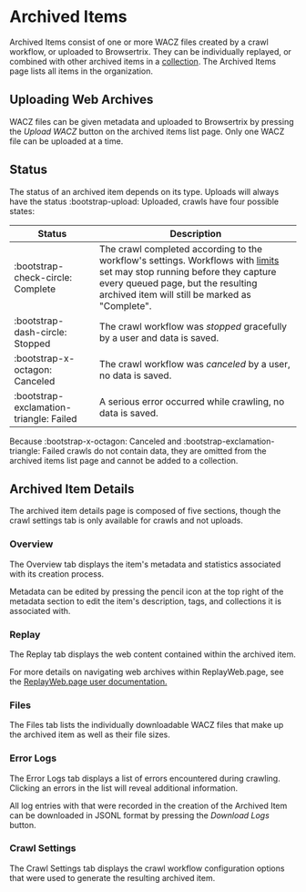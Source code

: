 # Archived Items

Archived Items consist of one or more WACZ files created by a crawl workflow, or uploaded to Browsertrix. They can be individually replayed, or combined with other archived items in a [collection](collections.md). The Archived Items page lists all items in the organization.

## Uploading Web Archives

WACZ files can be given metadata and uploaded to Browsertrix by pressing the _Upload WACZ_ button on the archived items list page. Only one WACZ file can be uploaded at a time.

## Status

The status of an archived item depends on its type. Uploads will always have the status <span class="status-success">:bootstrap-upload: Uploaded</span>, crawls have four possible states:

| Status | Description |
| ---- | ---- |
| <span class="status-success">:bootstrap-check-circle: Complete</span>     | The crawl completed according to the workflow's settings. Workflows with [limits](../workflow-setup/#limits) set may stop running before they capture every queued page, but the resulting archived item will still be marked as "Complete". |
| <span class="status-warning">:bootstrap-dash-circle: Stopped</span>       | The crawl workflow was _stopped_ gracefully by a user and data is saved. |
| <span class="status-danger">:bootstrap-x-octagon: Canceled</span>        | The crawl workflow was _canceled_ by a user, no data is saved. |
| <span class="status-danger">:bootstrap-exclamation-triangle: Failed</span> | A serious error occurred while crawling, no data is saved.|

Because <span class="status-danger">:bootstrap-x-octagon: Canceled</span> and <span class="status-danger">:bootstrap-exclamation-triangle: Failed</span> crawls do not contain data, they are omitted from the archived items list page and cannot be added to a collection.

## Archived Item Details

The archived item details page is composed of five sections, though the crawl settings tab is only available for crawls and not uploads.

### Overview

The Overview tab displays the item's metadata and statistics associated with its creation process.

Metadata can be edited by pressing the pencil icon at the top right of the metadata section to edit the item's description, tags, and collections it is associated with.

### Replay

The Replay tab displays the web content contained within the archived item.

For more details on navigating web archives within ReplayWeb.page, see the [ReplayWeb.page user documentation.](https://replayweb.page/docs/exploring)

### Files

The Files tab lists the individually downloadable WACZ files that make up the archived item as well as their file sizes.

### Error Logs

The Error Logs tab displays a list of errors encountered during crawling. Clicking an errors in the list will reveal additional information.

All log entries with that were recorded in the creation of the Archived Item can be downloaded in JSONL format by pressing the _Download Logs_ button.

### Crawl Settings

The Crawl Settings tab displays the crawl workflow configuration options that were used to generate the resulting archived item.
